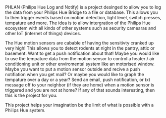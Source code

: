 PHLAN (Philips Hue Log and Notify) is a project desinged to allow you to log the data from your Philips Hue Bridge to a file or database. This allows you to then trigger events based on motion detection, light level, switch presses, tempature and more. The idea is to allow intergration of the Philips Hue ecosystem with all kinds of other systems such as security camearas and other IoT (internet of things) devices.

The Hue motion sensors are cabable of having the sensitivty cranked up very high! This allows you to detect rodents at night in the pantry, attic or basement. Want to get a push notification about that! Maybe you would like to use the tempature data from the motion sensor to control a heater / air conditioning unit or other enviromental system like an motorised window. Maybe you want to put a motion sensor outside and recive a push notifiation when you get mail? Or maybe you would like to graph the tempature over a day or a year? Send an email, push notification, or txt message off to your neighbor (if they are home) when a motion sensor is triggered and you are not at home? If any of that sounds interesting, then this is the project for you. 

This project helps your imagination be the limit of what is possible with a Philips Hue system. 
